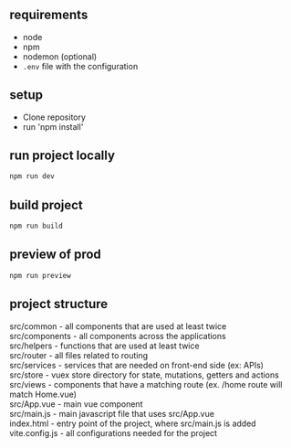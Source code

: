 ## requirements

- node
- npm
- nodemon (optional)
- `.env` file with the configuration

## setup

- Clone repository
- run 'npm install'

## run project locally

```bash
npm run dev
```

## build project

```bash
npm run build
```

## preview of prod

```bash
npm run preview
```

## project structure

src/common - all components that are used at least twice\
src/components - all components across the applications\
src/helpers - functions that are used at least twice\
src/router - all files related to routing\
src/services - services that are needed on front-end side (ex: APIs)\
src/store - vuex store directory for state, mutations, getters and actions\
src/views - components that have a matching route (ex. /home route will match Home.vue)\
src/App.vue - main vue component\
src/main.js - main javascript file that uses src/App.vue\
index.html - entry point of the project, where src/main.js is added\
vite.config.js - all configurations needed for the project
